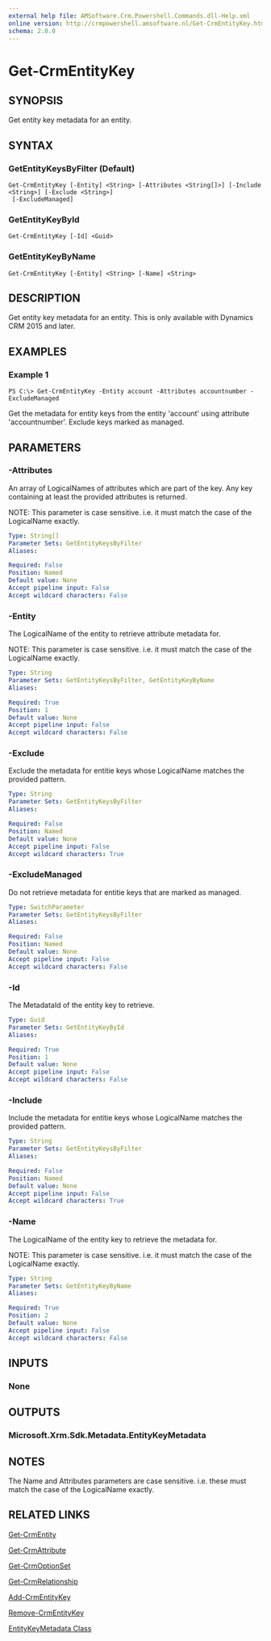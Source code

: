 ```yaml
---
external help file: AMSoftware.Crm.Powershell.Commands.dll-Help.xml
online version: http://crmpowershell.amsoftware.nl/Get-CrmEntityKey.html
schema: 2.0.0
---
```


# Get-CrmEntityKey

## SYNOPSIS
Get entity key metadata for an entity.

## SYNTAX

### GetEntityKeysByFilter (Default)
```
Get-CrmEntityKey [-Entity] <String> [-Attributes <String[]>] [-Include <String>] [-Exclude <String>]
 [-ExcludeManaged]
```

### GetEntityKeyById
```
Get-CrmEntityKey [-Id] <Guid>
```

### GetEntityKeyByName
```
Get-CrmEntityKey [-Entity] <String> [-Name] <String>
```

## DESCRIPTION
Get entity key metadata for an entity. This is only available with Dynamics CRM 2015 and later.

## EXAMPLES

### Example 1
```
PS C:\> Get-CrmEntityKey -Entity account -Attributes accountnumber -ExcludeManaged
```

Get the metadata for entity keys from the entity 'account' using attribute 'accountnumber'. Exclude keys marked as managed.

## PARAMETERS

### -Attributes
An array of LogicalNames of attributes which are part of the key. Any key containing at least the provided attributes is returned. 

NOTE: This parameter is case sensitive. i.e. it must match the case of the LogicalName exactly.

```yaml
Type: String[]
Parameter Sets: GetEntityKeysByFilter
Aliases: 

Required: False
Position: Named
Default value: None
Accept pipeline input: False
Accept wildcard characters: False
```

### -Entity
The LogicalName of the entity to retrieve attribute metadata for.

NOTE: This parameter is case sensitive. i.e. it must match the case of the LogicalName exactly.

```yaml
Type: String
Parameter Sets: GetEntityKeysByFilter, GetEntityKeyByName
Aliases: 

Required: True
Position: 1
Default value: None
Accept pipeline input: False
Accept wildcard characters: False
```

### -Exclude
Exclude the metadata for entitie keys whose LogicalName matches the provided pattern.

```yaml
Type: String
Parameter Sets: GetEntityKeysByFilter
Aliases: 

Required: False
Position: Named
Default value: None
Accept pipeline input: False
Accept wildcard characters: True
```

### -ExcludeManaged
Do not retrieve metadata for entitie keys that are marked as managed.

```yaml
Type: SwitchParameter
Parameter Sets: GetEntityKeysByFilter
Aliases: 

Required: False
Position: Named
Default value: None
Accept pipeline input: False
Accept wildcard characters: False
```

### -Id
The MetadataId of the entity key to retrieve.

```yaml
Type: Guid
Parameter Sets: GetEntityKeyById
Aliases: 

Required: True
Position: 1
Default value: None
Accept pipeline input: False
Accept wildcard characters: False
```

### -Include
Include the metadata for entitie keys whose LogicalName matches the provided pattern.

```yaml
Type: String
Parameter Sets: GetEntityKeysByFilter
Aliases: 

Required: False
Position: Named
Default value: None
Accept pipeline input: False
Accept wildcard characters: True
```

### -Name
The LogicalName of the entity key to retrieve the metadata for.

NOTE: This parameter is case sensitive. i.e. it must match the case of the LogicalName exactly.

```yaml
Type: String
Parameter Sets: GetEntityKeyByName
Aliases: 

Required: True
Position: 2
Default value: None
Accept pipeline input: False
Accept wildcard characters: False
```

## INPUTS

### None


## OUTPUTS

### Microsoft.Xrm.Sdk.Metadata.EntityKeyMetadata


## NOTES

The Name and Attributes parameters are case sensitive. i.e. these must match the case of the LogicalName exactly.

## RELATED LINKS

[Get-CrmEntity](Get-CrmEntity.md)

[Get-CrmAttribute](Get-CrmAttribute.md)

[Get-CrmOptionSet](Get-CrmOptionSet.md)

[Get-CrmRelationship](Get-CrmRelationship.md)

[Add-CrmEntityKey](Add-CrmEntityKey.md)

[Remove-CrmEntityKey](Remove-CrmEntityKey.md)

[EntityKeyMetadata Class](https://msdn.microsoft.com/library/microsoft.xrm.sdk.metadata.entitykeymetadata.aspx)
